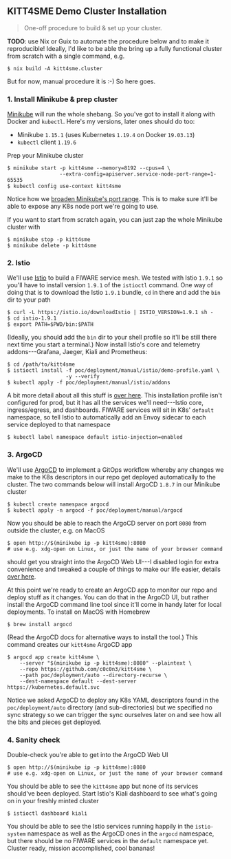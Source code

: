 KITT4SME Demo Cluster Installation
----------------------------------
> One-off procedure to build & set up your cluster.

**TODO**: use Nix or Guix to automate the procedure below and to make
it reproducible! Ideally, I'd like to be able the bring up a fully
functional cluster from scratch with a single command, e.g.

    $ nix build -A kitt4sme.cluster

But for now, manual procedure it is :-)
So here goes.


### 1. Install Minikube & prep cluster

[Minikube][minikube] will run the whole shebang. So you've got to install
it along with Docker and `kubectl`. Here's my versions, later ones should
do too:

* Minikube `1.15.1` (uses Kubernetes `1.19.4` on Docker `19.03.13`)
* `kubectl` client `1.19.6`

Prep your Minikube cluster

    $ minikube start -p kitt4sme --memory=8192 --cpus=4 \
                     --extra-config=apiserver.service-node-port-range=1-65535
    $ kubectl config use-context kitt4sme

Notice how we [broaden Minikube's port range][minikube.node-port].
This is to make sure it'll be able to expose any K8s node port we're
going to use.

If you want to start from scratch again, you can just zap the whole
Minikube cluster with

    $ minikube stop -p kitt4sme
    $ minikube delete -p kitt4sme


### 2. Istio

We'll use [Istio][istio] to build a FIWARE service mesh. We tested
with Istio `1.9.1` so you'll have to install version `1.9.1` of the
`istioctl` command. One way of doing that is to download the Istio
`1.9.1` bundle, `cd` in there and add the `bin` dir to your path

    $ curl -L https://istio.io/downloadIstio | ISTIO_VERSION=1.9.1 sh -
    $ cd istio-1.9.1
    $ export PATH=$PWD/bin:$PATH

(Ideally, you should add the `bin` dir to your shell profile so it'll
be still there next time you start a terminal.) Now install Istio's
core and telemetry addons---Grafana, Jaeger, Kiali and Prometheus:

    $ cd /path/to/kitt4sme
    $ istioctl install -f poc/deployment/manual/istio/demo-profile.yaml \
                       -y --verify
    $ kubectl apply -f poc/deployment/manual/istio/addons

A bit more detail about all this stuff is [over here][deploy.istio].
This installation profile isn't configured for prod, but it has all
the services we'll need---Istio core, ingress/egress, and dashboards.
FIWARE services will sit in K8s' `default` namespace, so tell Istio
to automatically add an Envoy sidecar to each service deployed to
that namespace

    $ kubectl label namespace default istio-injection=enabled


### 3. ArgoCD

We'll use [ArgoCD][argocd] to implement a GitOps workflow whereby any
changes we make to the K8s descriptors in our repo get deployed automatically
to the cluster. The two commands below will install ArgoCD `1.8.7` in
our Minikube cluster

    $ kubectl create namespace argocd
    $ kubectl apply -n argocd -f poc/deployment/manual/argocd

Now you should be able to reach the ArgoCD server on port `8080` from
outside the cluster, e.g. on MacOS

    $ open http://$(minikube ip -p kitt4sme):8080
    # use e.g. xdg-open on Linux, or just the name of your browser command

should get you straight into the ArgoCD Web UI---I disabled login for
extra convenience and tweaked a couple of things to make our life easier,
details [over here][deploy.argocd].

At this point we're ready to create an ArgoCD app to monitor our repo
and deploy stuff as it changes. You can do that in the ArgoCD UI, but
rather install the ArgoCD command line tool since it'll come in handy
later for local deployments. To install on MacOS with Homebrew

    $ brew install argocd

(Read the ArgoCD docs for alternative ways to install the tool.)
This command creates our `kitt4sme` ArgoCD app

    $ argocd app create kitt4sme \
        --server "$(minikube ip -p kitt4sme):8080" --plaintext \
        --repo https://github.com/c0c0n3/kitt4sme \
        --path poc/deployment/auto --directory-recurse \
        --dest-namespace default --dest-server https://kubernetes.default.svc

Notice we asked ArgoCD to deploy any K8s YAML descriptors found in the
`poc/deployment/auto` directory (and sub-directories) but we specified
no sync strategy so we can trigger the sync ourselves later on and see
how all the bits and pieces get deployed.


### 4. Sanity check

Double-check you're able to get into the ArgoCD Web UI

    $ open http://$(minikube ip -p kitt4sme):8080
    # use e.g. xdg-open on Linux, or just the name of your browser command

You should be able to see the `kitt4sme` app but none of its services
should've been deployed. Start Istio's Kiali dashboard to see what's
going on in your freshly minted cluster

    $ istioctl dashboard kiali

You should be able to see the Istio services running happily in the
`istio-system` namespace as well as the ArgoCD ones in the `argocd`
namespace, but there should be no FIWARE services in the `default`
namespace yet. Cluster ready, mission accomplished, cool bananas!




[argocd]: https://argoproj.github.io/argo-cd/
[deploy.argocd]: ./manual/argocd/README.md
[deploy.istio]: ./manual/istio/README.md
[istio]: https://istio.io/
[minikube]: https://minikube.sigs.k8s.io/
[minikube.node-port]: https://minikube.sigs.k8s.io/docs/handbook/accessing/#getting-the-nodeport-using-kubectl
